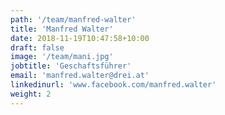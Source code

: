 ```yaml
---
path: '/team/manfred-walter'
title: 'Manfred Walter'
date: 2018-11-19T10:47:58+10:00
draft: false
image: '/team/mani.jpg'
jobtitle: 'Geschaftsführer'
email: 'manfred.walter@drei.at'
linkedinurl: 'www.facebook.com/manfred.walter'
weight: 2
---
```

